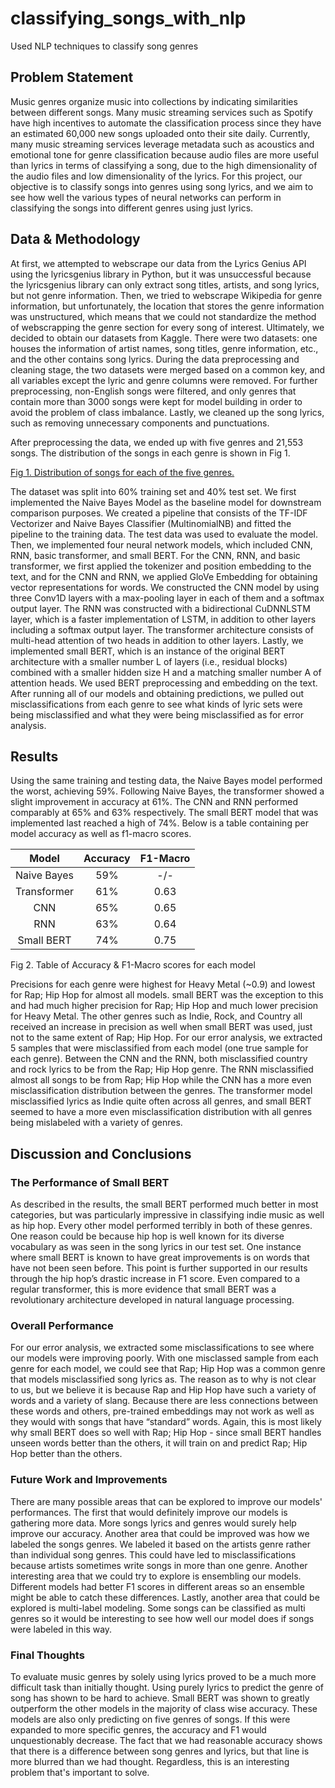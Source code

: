# classifying_songs_with_nlp
Used NLP techniques to classify song genres

## Problem Statement 

Music genres organize music into collections by indicating similarities between different songs. Many music streaming services such as Spotify have high incentives to automate the classification process since they have an estimated 60,000 new songs uploaded onto their site daily. Currently, many music streaming services leverage metadata such as acoustics and emotional tone for genre classification because audio files are more useful than lyrics in terms of classifying a song, due to the high dimensionality of the audio files and low dimensionality of the lyrics. For this project, our objective is to classify songs into genres using song lyrics, and we aim to see how well the various types of neural networks can perform in classifying the songs into different genres using just lyrics. 

## Data & Methodology 

At first, we attempted to webscrape our data from the Lyrics Genius API using the lyricsgenius library in Python, but it was unsuccessful because the lyricsgenius library can only extract song titles, artists, and song lyrics, but not genre information. Then, we tried to webscrape Wikipedia for genre information, but unfortunately, the location that stores the genre information was unstructured, which means that we could not standardize the method of webscrapping the genre section for every song of interest. Ultimately, we decided to obtain our datasets from Kaggle. There were two datasets: one houses the information of artist names, song titles, genre information, etc., and the other contains song lyrics. During the data preprocessing and cleaning stage, the two datasets were merged based on a common key, and all variables except the lyric and genre columns were removed. For further preprocessing, non-English songs were filtered, and only genres that contain more than 3000 songs were kept for model building in order to avoid the problem of class imbalance. Lastly, we cleaned up the song lyrics, such as removing unnecessary components and punctuations. 

After preprocessing the data, we ended up with five genres and 21,553 songs. The distribution of the songs in each genre is shown in Fig 1. 

[Fig 1. Distribution of songs for each of the five genres.](Isolated.png "Fig 1. Distribution of songs for each of the five genres.")


The dataset was split into 60% training set and 40% test set. We first implemented the Naive Bayes Model as the baseline model for downstream comparison purposes. We created a pipeline that consists of the TF-IDF Vectorizer and Naive Bayes Classifier (MultinomialNB) and fitted the pipeline to the training data. The test data was used to evaluate the model. Then, we implemented four neural network models, which included CNN, RNN, basic transformer, and small BERT. For the CNN, RNN, and basic transformer, we first applied the tokenizer and position embedding to the text, and for the CNN and RNN, we applied GloVe Embedding for obtaining vector representations for words. We constructed the CNN model by using three Conv1D layers with a max-pooling layer in each of them and a softmax output layer. The RNN was constructed with a bidirectional CuDNNLSTM layer, which is a faster implementation of LSTM, in addition to other layers including a softmax output layer. The transformer architecture consists of multi-head attention of two heads in addition to other layers. Lastly, we implemented small BERT, which is an instance of the original BERT architecture with a smaller number L of layers (i.e., residual blocks) combined with a smaller hidden size H and a matching smaller number A of attention heads. We used BERT preprocessing and embedding on the text. After running all of our models and obtaining predictions, we pulled out misclassifications from each genre to see what kinds of lyric sets were being misclassified and what they were being misclassified as for error analysis. 

## Results 

Using the same training and testing data, the Naive Bayes model performed the worst, achieving 59%. Following Naive Bayes, the transformer showed a slight improvement in accuracy at 61%. The CNN and RNN performed comparably at 65% and 63% respectively. The small BERT model that was implemented last reached a high of 74%. Below is a table containing per model accuracy as well as f1-macro scores. 

|    Model    | Accuracy | F1-Macro |
|:-----------:|:--------:|:--------:|
| Naive Bayes |    59%   |    -/-   |
| Transformer |    61%   |   0.63   |
|     CNN     |    65%   |   0.65   |
|     RNN     |    63%   |   0.64   |
|  Small BERT |    74%   |   0.75   |

Fig 2. Table of Accuracy & F1-Macro scores for each model

Precisions for each genre were highest for Heavy Metal (~0.9) and lowest for Rap; Hip Hop for almost all models. small BERT was the exception to this and had much higher precision for Rap; Hip Hop and much lower precision for Heavy Metal. The other genres such as Indie, Rock, and Country all received an increase in precision as well when small BERT was used, just not to the same extent of Rap; Hip Hop. For our error analysis, we extracted 5 samples that were misclassified from each model (one true sample for each genre). Between the CNN and the RNN, both misclassified country and rock lyrics to be from the Rap; Hip Hop genre. The RNN misclassified almost all songs to be from Rap; Hip Hop while the CNN has a more even misclassification distribution between the genres. The transformer model misclassified lyrics as Indie quite often across all genres, and small BERT seemed to have a more even misclassification distribution with all genres being mislabeled with a variety of genres. 

## Discussion and Conclusions

### The Performance of Small BERT
As described in the results, the small BERT performed much better in most categories, but was particularly impressive in classifying indie music as well as hip hop. Every other model performed terribly in both of these genres. One reason could be because hip hop is well known for its diverse vocabulary as was seen in the song lyrics in our test set. One instance where small BERT is known to have great improvements is on words that have not been seen before. This point is further supported in our results through the hip hop’s drastic increase in F1 score. Even compared to a regular transformer, this is more evidence that small BERT was a revolutionary architecture developed in natural language processing.

### Overall Performance
For our error analysis, we extracted some misclassifications to see where our models were improving poorly. With one misclassed sample from each genre for each model, we could see that Rap; Hip Hop was a common genre that models misclassified song lyrics as.  The reason as to why is not clear to us, but we believe it is because Rap and Hip Hop have such a variety of words and a variety of slang. Because there are less connections between these words and others, pre-trained embeddings may not work as well as they would with songs that have “standard” words. Again, this is most likely why small BERT does so well with Rap; Hip Hop - since small BERT handles unseen words better than the others, it will train on and predict Rap; Hip Hop better than the others. 

### Future Work and Improvements
There are many possible areas that can be explored to improve our models' performances. The first that would definitely improve our models is gathering more data. More songs lyrics and genres would surely help improve our accuracy. Another area that could be improved was how we labeled the songs genres. We labeled it based on the artists genre rather than individual song genres. This could have led to misclassifications because artists sometimes write songs in more than one genre. Another interesting area that we could try to explore is ensembling our models. Different models had better F1 scores in different areas so an ensemble might be able to catch these differences. Lastly, another area that could be explored is multi-label modeling. Some songs can be classified as multi genres so it would be interesting to see how well our model does if songs were labeled in this way.

### Final Thoughts
To evaluate music genres by solely using lyrics proved to be a much more difficult task than initially thought. Using purely lyrics to predict the genre of song has shown to be hard to achieve. Small BERT was shown to greatly outperform the other models in the majority of class wise accuracy. These models are also only predicting on five genres of songs. If this were expanded to more specific genres, the accuracy and F1 would unquestionably decrease. The fact that we had reasonable accuracy shows that there is a difference between song genres and lyrics, but that line is more blurred than we had thought. Regardless, this is an interesting problem that's important to solve.

